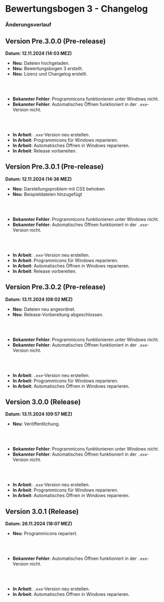 # Bewertungsbogen 3 - Changelog
### Änderungsverlauf

## Version Pre.3.0.0 (Pre-release)
**Datum: 12.11.2024 (14:03 MEZ)**

- **Neu**: Dateien hochgeladen.
- **Neu**: Bewertungsbogen 3 erstellt.
- **Neu**: Lizenz und Changelog erstellt.
<br>
<br>

- **Bekannter Fehler**: Programmicons funktionieren unter Windows nicht.
- **Bekannter Fehler**: Automatisches Öffnen funktioniert in der ```.exe```-Version nicht.
<br>
<br>

- **In Arbeit**: ```.exe```-Version neu erstellen.
- **In Arbeit**: Programmicons für Windows reparieren.
- **In Arbeit**: Automatisches Öffnen in Windows reparieren.
- **In Arbeit**: Release vorbereiten.




## Version Pre.3.0.1 (Pre-release)
**Datum: 12.11.2024 (14:36 MEZ)**

- **Neu**: Darstellungsproblem mit CSS behoben
- **Neu**: Beispieldateien hinzugefügt
<br>
<br>

- **Bekannter Fehler**: Programmicons funktionieren unter Windows nicht.
- **Bekannter Fehler**: Automatisches Öffnen funktioniert in der ```.exe```-Version nicht.
<br>
<br>

- **In Arbeit**: ```.exe```-Version neu erstellen.
- **In Arbeit**: Programmicons für Windows reparieren.
- **In Arbeit**: Automatisches Öffnen in Windows reparieren.
- **In Arbeit**: Release vorbereiten.




## Version Pre.3.0.2 (Pre-release)
**Datum: 13.11.2024 (08:02 MEZ)**

- **Neu**: Dateien neu angeordnet.
- **Neu**: Release-Vorbereitung abgeschlossen.
<br>
<br>

- **Bekannter Fehler**: Programmicons funktionieren unter Windows nicht.
- **Bekannter Fehler**: Automatisches Öffnen funktioniert in der ```.exe```-Version nicht.
<br>
<br>

- **In Arbeit**: ```.exe```-Version neu erstellen.
- **In Arbeit**: Programmicons für Windows reparieren.
- **In Arbeit**: Automatisches Öffnen in Windows reparieren.




## Version 3.0.0 (Release)
**Datum: 13.11.2024 (09:57 MEZ)**

- **Neu**: Veröffentlichung.
<br>
<br>

- **Bekannter Fehler**: Programmicons funktionieren unter Windows nicht.
- **Bekannter Fehler**: Automatisches Öffnen funktioniert in der ```.exe```-Version nicht.
<br>
<br>

- **In Arbeit**: ```.exe```-Version neu erstellen.
- **In Arbeit**: Programmicons für Windows reparieren.
- **In Arbeit**: Automatisches Öffnen in Windows reparieren.

## Version 3.0.1 (Release)
**Datum: 26.11.2024 (18:07 MEZ)**

- **Neu**: Programmicons repariert.
<br>
<br>

- **Bekannter Fehler**: Automatisches Öffnen funktioniert in der ```.exe```-Version nicht.
<br>
<br>

- **In Arbeit**: ```.exe```-Version neu erstellen.
- **In Arbeit**: Automatisches Öffnen in Windows reparieren.


